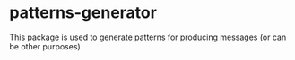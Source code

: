 patterns-generator
==================

This package is used to generate patterns for producing messages (or can be other purposes)
